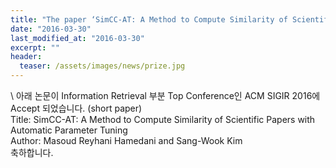 ```yaml
---
title: "The paper ‘SimCC-AT: A Method to Compute Similarity of Scientific Papers with Automatic Parameter Tuning’ has been accepted in ACM SIGIR 2016"
date: "2016-03-30"
last_modified_at: "2016-03-30"
excerpt: ""
header:
  teaser: /assets/images/news/prize.jpg
---
```

\\
아래 논문이 Information Retrieval 부분 Top Conference인 ACM SIGIR 2016에 Accept 되었습니다. (short paper)<br>Title: SimCC-AT: A Method to Compute Similarity of Scientific Papers with Automatic Parameter Tuning<br>Author: Masoud Reyhani Hamedani and Sang-Wook Kim<br>축하합니다.